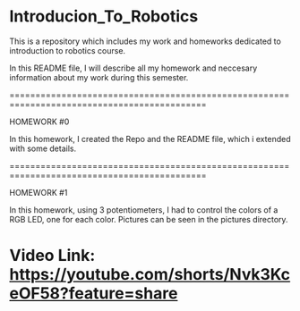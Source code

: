 # Introducion_To_Robotics
This is a repository which includes my work and homeworks dedicated to introduction to robotics course.

In this README file, I will describe all my homework and neccesary information about my work during this semester.

============================================================================================

HOMEWORK #0

In this homework, I created the Repo and the README file, which i extended with some details.

============================================================================================

HOMEWORK #1

In this homework, using 3 potentiometers, I had to control the colors of a RGB LED, one for each color.
Pictures can be seen in the pictures directory.

Video Link: https://youtube.com/shorts/Nvk3KceOF58?feature=share
============================================================================================

